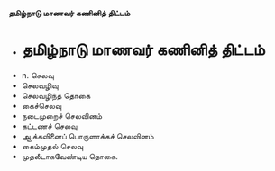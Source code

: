 **தமிழ்நாடு மாணவர் கணினித் திட்டம்**
- # தமிழ்நாடு மாணவர் கணினித் திட்டம்
- n. செலவு
- செலவழிவு
- செலவழிந்த தொகை
- கைச்செலவு
- நடைமுறைச் செலவினம்
- கட்டணச் செலவு
- ஆக்கவினைப் பொருளாக்கச் செலவினம்
- கைம்முதல் செலவு
- முதலீடாகவேண்டிய தொகை.

